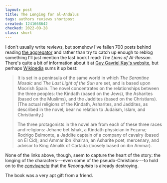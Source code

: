 ```yaml
---
layout: post
title: The Longing for al-Andalus
tags: authors reviews shortpost
created: 1241668642
checked: 2022-09-28
class: short
---
```

I don't usually write reviews, but somehow I've fallen 700 posts behind reading [the  aggregator](/aggregator) and rather than try to catch up enough to reblog something I'll just mention the last book I read:  *The Lions of Al-Rassan*.  There's quite a bit of information about it at [Guy Gavriel Kay's website](http://brightweavings.com/books/books/the-lions-of-al-rassan/), but perhaps [Wikipedia](http://en.wikipedia.org/wiki/The_Lions_of_Al-Rassan) sums it up best:

> It is set in a peninsula of the same world in which *The Sarantine Mosaic* and *The Last Light of the Sun* are set, and is based upon Moorish Spain. The novel concentrates on the relationships between the three peoples: the Kindath (based on the Jews), the Asharites (based on the Muslims), and the Jaddites (based on the Christians). <!--break--> (The actual religions of the Kindath, Asharites, and Jaddites, as described in the novel, bear no relation to Judaism, Islam, and Christianity.)
>
> The three protagonists in the novel are from each of these three races and religions: Jehane bet Ishak, a Kindath physician in Fezana; Rodrigo Belmonte, a Jaddite captain of a company of cavalry (based on El Cid); and Ammar ibn Khairan, an Asharite poet, mercenary, and advisor to King Almalik of Cartada (loosely based on ibn Ammar).

None of the links above, though, seem to capture the heart of the story:  the longing of the characters---even some of the pseudo-Christians---to hold on to the [*convivencia*](http://en.wikipedia.org/wiki/La_Convivencia) that the *Reconquista* is already destroying.

The book was a very apt gift from a friend.
